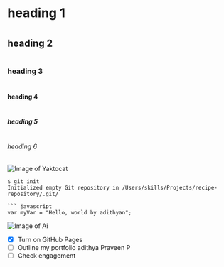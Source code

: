 # 
# <h1>heading 1</h1>
# <h2>heading 2</h2>
# <h3>heading 3</h3>
# <h4>heading 4</h4>
# <h5>heading 5</h5>
# <h6>heading 6</h6>
![Image of Yaktocat](https://octodex.github.com/images/yaktocat.png)
```
$ git init
Initialized empty Git repository in /Users/skills/Projects/recipe-repository/.git/

``` javascript
var myVar = "Hello, world by adithyan";
```
![Image of Ai](https://upload.wikimedia.org/wikipedia/commons/c/c1/Open_ai.jpg)

- [x] Turn on GitHub Pages
- [ ] Outline my portfolio adithya Praveen P
- [ ] Check engagement
